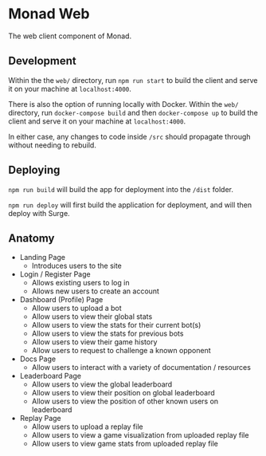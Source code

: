 # Monad Web

The web client component of Monad.

## Development

Within the the `web/` directory, run `npm run start` to build the client and serve
it on your machine at `localhost:4000`.

There is also the option of running locally with Docker.
Within the `web/` directory, run `docker-compose build` and then `docker-compose up`
to build the client and serve it on your machine at `localhost:4000`.

In either case, any changes to code inside `/src` should propagate through without
needing to rebuild.  

## Deploying

`npm run build` will build the app for deployment into the `/dist` folder.

`npm run deploy` will first build the application for deployment, and will
then deploy with Surge.

## Anatomy

* Landing Page
	- Introduces users to the site
* Login / Register Page
	- Allows existing users to log in
	- Allows new users to create an account
* Dashboard (Profile) Page
	- Allow users to upload a bot  
	- Allow users to view their global stats
	- Allow users to view the stats for their current bot(s)
	- Allow users to view the stats for previous bots
	- Allow users to view their game history
	- Allow users to request to challenge a known opponent
* Docs Page
	- Allow users to interact with a variety of documentation / resources
* Leaderboard Page
	- Allow users to view the global leaderboard
	- Allow users to view their position on global leaderboard
	- Allow users to view the position of other known users on leaderboard
* Replay Page
	- Allow users to upload a replay file
	- Allow users to view a game visualization from uploaded replay file
	- Allow users to view game stats from uploaded replay file
